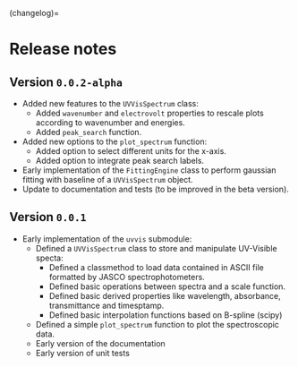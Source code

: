 (changelog)=
# Release notes

## Version `0.0.2-alpha`

* Added new features to the `UVVisSpectrum` class:
  * Added `wavenumber` and `electrovolt` properties to rescale plots according to wavenumber and energies.
  * Added `peak_search` function.
* Added new options to the `plot_spectrum` function:
  * Added option to select different units for the x-axis.
  * Added option to integrate peak search labels.
* Early implementation of the `FittingEngine` class to perform gaussian fitting with baseline of a `UVVisSpectrum` object.
* Update to documentation and tests (to be improved in the beta version).

## Version `0.0.1`

* Early implementation of the `uvvis` submodule:
  * Defined a `UVVisSpectrum` class to store and manipulate UV-Visible specta:
    * Defined a classmethod to load data contained in ASCII file formatted by JASCO spectrophotometers.
    * Defined basic operations between spectra and a scale function.
    * Defined basic derived properties like wavelength, absorbance, transmittance and timesptamp.
    * Defined basic interpolation functions based on B-spline (scipy)
  * Defined a simple `plot_spectrum` function to plot the spectroscopic data.
  * Early version of the documentation
  * Early version of unit tests